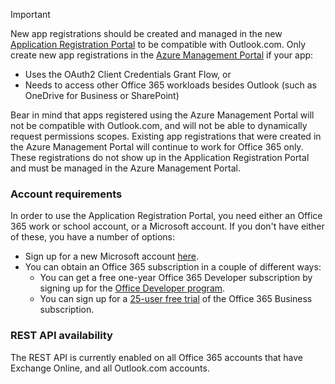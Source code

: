 > [!IMPORTANT]
> New app registrations should be created and managed in the new [Application Registration Portal](https://apps.dev.microsoft.com/) to be compatible with Outlook.com. Only create new app registrations in the [Azure Management Portal](https://manage.windowsazure.com/) if your app:
>
> - Uses the OAuth2 Client Credentials Grant Flow, or
> - Needs to access other Office 365 workloads besides Outlook (such as OneDrive for Business or SharePoint)
>
> Bear in mind that apps registered using the Azure Management Portal will not be compatible with Outlook.com, and will not be able to dynamically request permissions scopes.
> Existing app registrations that were created in the Azure Management Portal will continue to work for Office 365 only. These registrations do not show up in the Application Registration Portal and must be managed in the Azure Management Portal.
>
> ### Account requirements
>
> In order to use the Application Registration Portal, you need either an Office 365 work or school account, or a Microsoft account. If you don't have either of these, you have a number of options:
> - Sign up for a new Microsoft account [here](https://signup.live.com/signup?wa=wsignin1.0&rpsnv=12&ct=1454618383&rver=6.4.6456.0&wp=MBI_SSL_SHARED&wreply=https://mail.live.com/default.aspx&id=64855&cbcxt=mai&bk=1454618383&uiflavor=web&uaid=b213a65b4fdc484382b6622b3ecaa547&mkt=E-US&lc=1033&lic=1).
> - You can obtain an Office 365 subscription in a couple of different ways:
>     - You can get a free one-year Office 365 Developer subscription by signing up for the [Office Developer program](https://developer.microsoft.com/office/dev-program).
>     - You can sign up for a [25-user free trial](https://portal.office.com/Signup/Signup.aspx?OfferId=467eab54-127b-42d3-b046-3844b860bebf&dl=O365_BUSINESS_PREMIUM&alo=1&lc=1033&ali=1#0) of the Office 365 Business subscription.
>
> ### REST API availability
>
> The REST API is currently enabled on all Office 365 accounts that have Exchange Online, and all Outlook.com accounts.